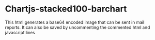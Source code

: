 # Chartjs-stacked100-barchart
This html generates a base64 encoded image that can be sent in mail reports. It can also be saved by uncommenting the commented html and javascript lines

